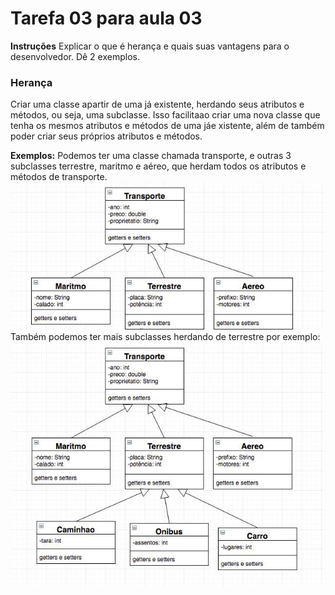 # Tarefa 03 para aula 03

**Instruções**
Explicar o que é herança e quais suas vantagens para o desenvolvedor. Dê 2 exemplos.

### Herança
Criar uma classe apartir de uma já existente, herdando seus atributos e métodos, ou seja, uma subclasse. Isso facilitaao criar uma nova classe que tenha os mesmos atributos e métodos de uma jáe xistente, além de também poder criar seus próprios atributos e métodos.

**Exemplos:**
Podemos ter uma classe chamada transporte, e outras 3 subclasses terrestre, maritmo e aéreo, que herdam todos os atributos e métodos de transporte.
![](../images/exemplo01.png)
Também podemos ter mais subclasses herdando de terrestre por exemplo:
![](../images/diagrama02.jpg)